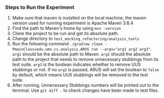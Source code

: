 ### Steps to Run the Experiment
1. Make sure that maven is installed on the local machine, the maven version used for running experiment is Apache Maven 3.8.4
2. Find the path to Maven's home by using `mvn -version`
3. Clone the project to be run and get its absolute path.
3. Change directory to `test_mocking_refactoring/analysis_tools`
4. Run the following command `./gradlew clean -PmainClass=edu.umn.cs.analysis.ARUS run --args="arg1 arg2 arg3"`.
`arg1` should be the absolute path to Maven. `arg2` should the absolute path to the project that needs to remove unnecessary stubbings from its test suite. `arg3` is the boolean indicates whether to remove UUS stubbings or not. If no `arg3` is passed, ARUS will set the boolean to `false` by default, which means UUS stubbings will be removed to the test suite.
5. After running, Unnecessary Stubbings numbers will be printed out to the terminal. Use `git diff .` to check changes have been made to test files.
  